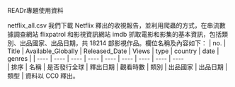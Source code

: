 READr專題使用資料

netflix_all.csv 我們下載 Netflix 釋出的收視報告，並利用爬蟲的方式，在串流數據調查網站 flixpatrol 和影視資訊網站 imdb 抓取電影和影集的基本資訊，包括類別、出品國家、出品日期，共 18214 部影視作品。欄位名稱及內容如下：
|  no.   |  Title   |  Available_Globally   |  Released_Date   |  Views   |  type   |  country   | date  |  genres   |
|  ----  |  ----  |  ----  |  ----  |  ----  |  ----  |  ----  | ----  | ----  
| 排序  | 名稱  | 是否發行全球  | 釋出日期  | 觀看時數  | 類別  | 出品國家  | 出品日期 |  類型   |
資料以 CC0 釋出。
